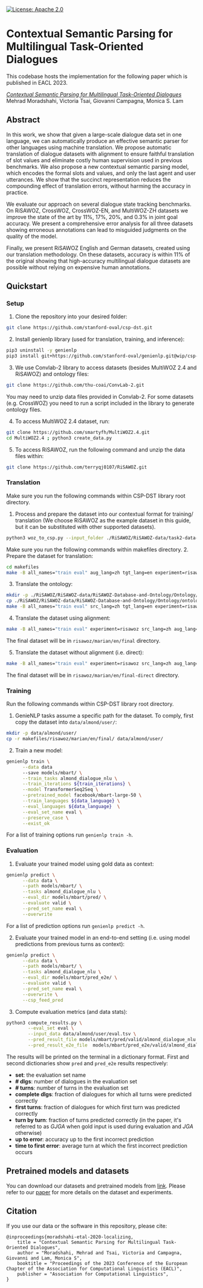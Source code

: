 [![License: Apache 2.0](https://img.shields.io/badge/License-Apache%202.0-green)](https://github.com/stanford-oval/csp-dst/blob/master/LICENSE)

# Contextual Semantic Parsing for Multilingual Task-Oriented Dialogues
This codebase hosts the implementation for the following paper which is published in EACL 2023.

[_Contextual Semantic Parsing for Multilingual Task-Oriented Dialogues_](https://arxiv.org/abs/2111.02574) <br/> Mehrad Moradshahi, Victoria Tsai, Giovanni Campagna, Monica S. Lam <br/>


## Abstract

In this work, we show that given a large-scale dialogue data set in one language, we can automatically produce an effective semantic parser for other languages using machine translation.
We propose automatic translation of dialogue datasets with alignment to ensure faithful translation of slot values and eliminate costly human supervision used in previous benchmarks. We also propose a new contextual semantic parsing model, which encodes the formal slots and values, and only the last agent and user utterances. 
We show that the succinct representation reduces the compounding effect of translation errors, without harming the accuracy in practice.

We evaluate our approach on several dialogue state tracking benchmarks. On RiSAWOZ, CrossWOZ, CrossWOZ-EN, and MultiWOZ-ZH datasets we improve the state of the art by 11%, 17%, 20%, and 0.3% in joint goal accuracy. We present a comprehensive error analysis for all three datasets showing erroneous annotations can lead to misguided judgments on the quality of the model.

Finally, we present RiSAWOZ English and German datasets, created using our translation methodology. On these datasets, accuracy is within 11% of the original showing that high-accuracy multilingual dialogue datasets are possible without relying on expensive human annotations.

## Quickstart


### Setup
1. Clone the repository into your desired folder:
```bash
git clone https://github.com/stanford-oval/csp-dst.git
```

2. Install genienlp library (used for translation, training, and inference):
```bash
pip3 uninstall -y genienlp
pip3 install git+https://github.com/stanford-oval/genienlp.git@wip/csp-dst
```

3. We use Convlab-2 library to access datasets (besides MultiWOZ 2.4 and RiSAWOZ) and ontology files:
```bash
git clone https://github.com/thu-coai/ConvLab-2.git
```
You may need to unzip data files provided in Convlab-2. For some datasets (e.g. CrossWOZ) you need to run a script included in the library to generate ontology files.

4. To access MultiWOZ 2.4 dataset, run:
```bash
git clone https://github.com/smartyfh/MultiWOZ2.4.git
cd MultiWOZ2.4 ; python3 create_data.py
```

5. To access RiSAWOZ, run the following command and unzip the data files within:
```bash
git clone https://github.com/terryqj0107/RiSAWOZ.git
```

### Translation
Make sure you run the following commands within CSP-DST library root directory.
1. Process and prepare the dataset into our contextual format for training/ translation (We choose RiSAWOZ as the example dataset in this guide, but it can be substituted with other supported datasets).
```bash
python3 woz_to_csp.py --input_folder ./RiSAWOZ/RiSAWOZ-data/task2-data-DST/ --output_folder dataset/risawoz/ --experiment risawoz --ontology_folder ./RiSAWOZ/RiSAWOZ-data/RiSAWOZ-Database-and-Ontology/Ontology/
```

Make sure you run the following commands within makefiles directory.
2. Prepare the dataset for translation:
```bash
cd makefiles
make -B all_names="train eval" aug_lang=zh tgt_lang=en experiment=risawoz process_data
```

3. Translate the ontology:
```bash
mkdir -p ./RiSAWOZ/RiSAWOZ-data/RiSAWOZ-Database-and-Ontology/Ontology/zh/
cp ./RiSAWOZ/RiSAWOZ-data/RiSAWOZ-Database-and-Ontology/Ontology/ontology.json ./RiSAWOZ/RiSAWOZ-data/RiSAWOZ-Database-and-Ontology/Ontology/zh/
make -B all_names="train eval" src_lang=zh tgt_lang=en experiment=risawoz translate_ontology
```

4. Translate the dataset using alignment:
```bash
make -B all_names="train eval" experiment=risawoz src_lang=zh aug_lang=en tgt_lang=en nmt_model=marian translate_data
```
The final dataset will be in `risawoz/marian/en/final` directory.


5. Translate the dataset without alignment (i.e. direct):
```bash
make -B all_names="train eval" experiment=risawoz src_lang=zh aug_lang=en tgt_lang=en nmt_model=marian translate_data_direct
```
The final dataset will be in `risawoz/marian/en/final-direct` directory.

### Training
Run the following commands within CSP-DST library root directory.
1. GenieNLP tasks assume a specific path for the dataset. To comply, first copy the dataset into `data/almond/user/`:
```bash
mkdir -p data/almond/user/
cp -r makefiles/risawoz/marian/en/final/ data/almond/user/
```

2. Train a new model:
```bash
genienlp train \
      --data data
      --save models/mbart/ \
      --train_tasks almond_dialogue_nlu \
      --train_iterations ${train_iterations} \
      --model TransformerSeq2Seq \
      --pretrained_model facebook/mbart-large-50 \
      --train_languages ${data_language} \
      --eval_languages ${data_language}  \
      --eval_set_name eval \
      --preserve_case \
      --exist_ok 
```
For a list of training options run `genienlp train -h`.

### Evaluation
1. Evaluate your trained model using gold data as context:
```bash
genienlp predict \
      --data data \
      --path models/mbart/ \
      --tasks almond_dialogue_nlu \
      --eval_dir models/mbart/pred/ \
      --evaluate valid \
      --pred_set_name eval \
      --overwrite 
```
For a list of prediction options run `genienlp predict -h`.

2. Evaluate your trained model in an end-to-end setting (i.e. using model predictions from previous turns as context):
```bash
genienlp predict \
      --data data \
      --path models/mbart/ \
      --tasks almond_dialogue_nlu \
      --eval_dir models/mbart/pred_e2e/ \
      --evaluate valid \
      --pred_set_name eval \
      --overwrite \
      --csp_feed_pred
```

3. Compute evaluation metrics (and data stats):
```bash
python3 compute_results.py \
        --eval_set eval \
        --input_data data/almond/user/eval.tsv \
        --pred_result_file models/mbart/pred/valid/almond_dialogue_nlu.tsv \
        --pred_result_e2e_file  models/mbart/pred_e2e/valid/almond_dialogue_nlu.tsv
```

The results will be printed on the terminal in a dictionary format. First and second dictionaries show `pred` and `pred_e2e` results respectively:
- **set**: the evaluation set name
- **\# dlgs**: number of dialogues in the evaluation set
- **\# turns**: number of turns in the evaluation set
- **complete dlgs**: fraction of dialogues for which all turns were predicted correctly
- **first turns**: fraction of dialogues for which first turn was predicted correctly
- **turn by turn**: fraction of turns predicted correctly (in the paper, it's referred to as *GJGA* when gold input is used during evaluation and *JGA* otherwise)
- **up to error**: accuracy up to the first incorrect prediction
- **time to first error**: average turn at which the first incorrect prediction occurs 

## Pretrained models and datasets

You can download our datasets and pretrained models from [link](https://drive.google.com/drive/folders/13NBVwd20Vah97i1Xn39TAdNFuV45m_BI?usp=sharing).
Please refer to our [paper](https://arxiv.org/pdf/2111.02574.pdf) for more details on the dataset and experiments.


## Citation
If you use our data or the software in this repository, please cite:
```
@inproceedings{moradshahi-etal-2020-localizing,
    title = "Contextual Semantic Parsing for Multilingual Task-Oriented Dialogues",
    author = "Moradshahi, Mehrad and Tsai, Victoria and Campagna, Giovanni and Lam, Monica S",
    booktitle = "Proceedings of the 2023 Conference of the European Chapter of the Association for Computational Linguistics (EACL)",
    publisher = "Association for Computational Linguistics",
}
```
